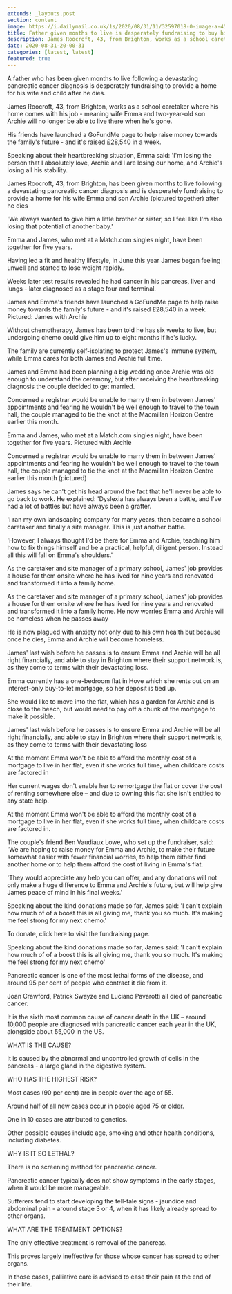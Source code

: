 ```yaml
---
extends: _layouts.post
section: content
image: https://i.dailymail.co.uk/1s/2020/08/31/11/32597018-0-image-a-45_1598869353150.jpg 
title: Father given months to live is desperately fundraising to buy his wife and toddler a home 
description: James Roocroft, 43, from Brighton, works as a school caretaker where his home comes with his job - meaning wife Emma and two-year-old son Archie will no longer be able to live there when hes gone. 
date: 2020-08-31-20-00-31 
categories: [latest, latest] 
featured: true 
--- 
```

A father who has been given months to live following a devastating pancreatic cancer diagnosis is desperately fundraising to provide a home for his wife and child after he dies.

James Roocroft, 43, from Brighton, works as a school caretaker where his home comes with his job - meaning wife Emma and two-year-old son Archie will no longer be able to live there when he's gone.

His friends have launched a GoFundMe page to help raise money towards the family's future - and it's raised £28,540 in a week.

Speaking about their heartbreaking situation, Emma said: 'I'm losing the person that I absolutely love, Archie and I are losing our home, and Archie's losing all his stability. 

James Roocroft, 43, from Brighton, has been given months to live following a devastating pancreatic cancer diagnosis and is desperately fundraising to provide a home for his wife Emma and son Archie (pictured together) after he dies

'We always wanted to give him a little brother or sister, so I feel like I'm also losing that potential of another baby.' 

Emma and James, who met at a Match.com singles night, have been together for five years.

Having led a fit and healthy lifestyle, in June this year James began feeling unwell and started to lose weight rapidly.

Weeks later test results revealed he had cancer in his pancreas, liver and lungs - later diagnosed as a stage four and terminal.  

James and Emma's friends have launched a GoFundMe page to help raise money towards the family's future - and it's raised £28,540 in a week. Pictured: James with Archie

Without chemotherapy, James has been told he has six weeks to live, but undergoing chemo could give him up to eight months if he's lucky.  

The family are currently self-isolating to protect James's immune system, while Emma cares for both James and Archie full time.

James and Emma had been planning a big wedding once Archie was old enough to understand the ceremony, but after receiving the heartbreaking diagnosis the couple decided to get married. 

Concerned a registrar would be unable to marry them in between James' appointments and fearing he wouldn't be well enough to travel to the town hall, the couple managed to tie the knot at the Macmillan Horizon Centre earlier this month. 

Emma and James, who met at a Match.com singles night, have been together for five years. Pictured with Archie

Concerned a registrar would be unable to marry them in between James' appointments and fearing he wouldn't be well enough to travel to the town hall, the couple managed to tie the knot at the Macmillan Horizon Centre earlier this month (pictured)

James says he can't get his head around the fact that he'll never be able to go back to work. He explained: 'Dyslexia has always been a battle, and I've had a lot of battles but have always been a grafter. 

'I ran my own landscaping company for many years, then became a school caretaker and finally a site manager. This is just another battle. 

'However, I always thought I'd be there for Emma and Archie, teaching him how to fix things himself and be a practical, helpful, diligent person. Instead all this will fall on Emma's shoulders.'

As the caretaker and site manager of a primary school, James' job provides a house for them onsite where he has lived for nine years and renovated and transformed it into a family home. 

As the caretaker and site manager of a primary school, James' job provides a house for them onsite where he has lived for nine years and renovated and transformed it into a family home. He now worries Emma and Archie will be homeless when he passes away

He is now plagued with anxiety not only due to his own health but because once he dies, Emma and Archie will become homeless. 

James' last wish before he passes is to ensure Emma and Archie will be all right financially, and able to stay in Brighton where their support network is, as they come to terms with their devastating loss. 

Emma currently has a one-bedroom flat in Hove which she rents out on an interest-only buy-to-let mortgage, so her deposit is tied up.

She would like to move into the flat, which has a garden for Archie and is close to the beach, but would need to pay off a chunk of the mortgage to make it possible.

James' last wish before he passes is to ensure Emma and Archie will be all right financially, and able to stay in Brighton where their support network is, as they come to terms with their devastating loss

At the moment Emma won't be able to afford the monthly cost of a mortgage to live in her flat, even if she works full time, when childcare costs are factored in

Her current wages don't enable her to remortgage the flat or cover the cost of renting somewhere else – and due to owning this flat she isn't entitled to any state help. 

At the moment Emma won't be able to afford the monthly cost of a mortgage to live in her flat, even if she works full time, when childcare costs are factored in. 

The couple's friend Ben Vaudiaux Lowe, who set up the fundraiser, said: 'We are hoping to raise money for Emma and Archie, to make their future somewhat easier with fewer financial worries, to help them either find another home or to help them afford the cost of living in Emma's flat. 

'They would appreciate any help you can offer, and any donations will not only make a huge difference to Emma and Archie's future, but will help give James peace of mind in his final weeks.'

Speaking about the kind donations made so far, James said: 'I can't explain how much of of a boost this is all giving me, thank you so much. It's making me feel strong for my next chemo.' 

To donate, click here to visit the fundraising page.

Speaking about the kind donations made so far, James said: 'I can't explain how much of of a boost this is all giving me, thank you so much. It's making me feel strong for my next chemo'

Pancreatic cancer is one of the most lethal forms of the disease, and around 95 per cent of people who contract it die from it.  

Joan Crawford, Patrick Swayze and Luciano Pavarotti all died of pancreatic cancer.

It is the sixth most common cause of cancer death in the UK – around 10,000 people are diagnosed with pancreatic cancer each year in the UK, alongside about 55,000 in the US.

WHAT IS THE CAUSE?

It is caused by the abnormal and uncontrolled growth of cells in the pancreas - a large gland in the digestive system.

WHO HAS THE HIGHEST RISK?

Most cases (90 per cent) are in people over the age of 55.

Around half of all new cases occur in people aged 75 or older.

One in 10 cases are attributed to genetics.

Other possible causes include age, smoking and other health conditions, including diabetes.

WHY IS IT SO LETHAL?

There is no screening method for pancreatic cancer. 

Pancreatic cancer typically does not show symptoms in the early stages, when it would be more manageable. 

Sufferers tend to start developing the tell-tale signs - jaundice and abdominal pain - around stage 3 or 4, when it has likely already spread to other organs.    

WHAT ARE THE TREATMENT OPTIONS? 

The only effective treatment is removal of the pancreas. 

This proves largely ineffective for those whose cancer has spread to other organs. 

In those cases, palliative care is advised to ease their pain at the end of their life.  

